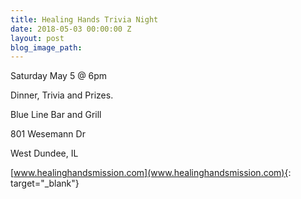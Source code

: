 ```yaml
---
title: Healing Hands Trivia Night
date: 2018-05-03 00:00:00 Z
layout: post
blog_image_path: 
---
```


Saturday May 5 @ 6pm

Dinner, Trivia and Prizes.

Blue Line Bar and Grill

801 Wesemann Dr

West Dundee, IL

[www.healinghandsmission.com](www.healinghandsmission.com){: target="_blank"}